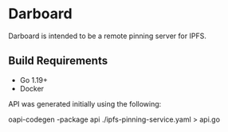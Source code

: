 # Darboard

Darboard is intended to be a remote pinning server for IPFS.

## Build Requirements

 - Go 1.19+
 - Docker

API was generated initially using the following:

oapi-codegen -package api ./ipfs-pinning-service.yaml > api.go
